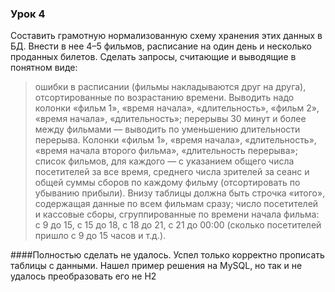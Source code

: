 ### Урок 4


Составить грамотную нормализованную схему хранения этих данных в БД. Внести в нее 4–5 фильмов, расписание на один день и несколько проданных билетов.
Сделать запросы, считающие и выводящие в понятном виде:
>ошибки в расписании (фильмы накладываются друг на друга), отсортированные по возрастанию времени. Выводить надо колонки «фильм 1», «время начала», «длительность», «фильм 2», «время начала», «длительность»;
>перерывы 30 минут и более между фильмами — выводить по уменьшению длительности перерыва. Колонки «фильм 1», «время начала», «длительность», «время начала второго фильма», «длительность перерыва»;
>список фильмов, для каждого — с указанием общего числа посетителей за все время, среднего числа зрителей за сеанс и общей суммы сборов по каждому фильму (отсортировать по убыванию прибыли). Внизу таблицы должна быть строчка «итого», содержащая данные по всем фильмам сразу;
>число посетителей и кассовые сборы, сгруппированные по времени начала фильма: с 9 до 15, с 15 до 18, с 18 до 21, с 21 до 00:00 (сколько посетителей пришло с 9 до 15 часов и т.д.).

####Полностью сделать не удалось. Успел только корректно прописать таблицы с данными. Нашел пример решения на MySQL, но так и не удалось преобразовать его не H2